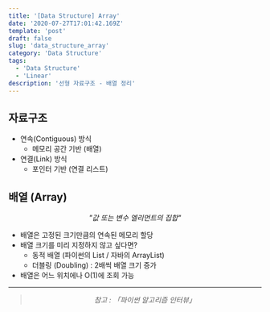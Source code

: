 ```yaml
---
title: '[Data Structure] Array'
date: '2020-07-27T17:01:42.169Z'
template: 'post'
draft: false
slug: 'data_structure_array'
category: 'Data Structure'
tags:
  - 'Data Structure'
  - 'Linear'
description: '선형 자료구조 - 배열 정리'
---
```


## 자료구조

- 연속(Contiguous) 방식
  - 메모리 공간 기반 (배열)
- 연결(Link) 방식
  - 포인터 기반 (연결 리스트)

## 배열 (Array)

<center><i>"값 또는 변수 엘리먼트의 집합"</i></center>

- 배열은 고정된 크기만큼의 연속된 메모리 할당
- 배열 크기를 미리 지정하지 않고 싶다면?
  - 동적 배열 (파이썬의 List / 자바의 ArrayList)
  - 더블링 (Doubling) : 2배씩 배열 크기 증가
- 배열은 어느 위치에나 O(1)에 조회 가능

<hr>

> <center><i>참고 : 「파이썬 알고리즘 인터뷰」</i></center>
